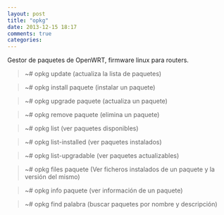 ```yaml
---
layout: post
title: "opkg"
date: 2013-12-15 18:17
comments: true
categories: 
---
```

Gestor de paquetes de OpenWRT, firmware linux para routers.

>~# opkg update (actualiza la lista de paquetes)

>~# opkg install paquete (instalar un paquete)

>~# opkg upgrade paquete (actualiza un paquete)

>~# opkg remove paquete (elimina un paquete)

>~# opkg list (ver paquetes disponibles)

>~# opkg list-installed (ver paquetes instalados)

>~# opkg list-upgradable (ver paquetes actualizables)

>~# opkg files paquete (Ver ficheros instalados de un paquete y la versión del mismo)

>~# opkg info paquete (ver información de un paquete)

>~# opkg find palabra (buscar paquetes por nombre y descripción)

